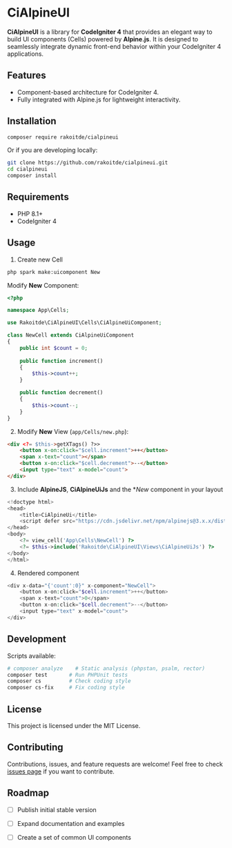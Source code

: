 # CiAlpineUI

**CiAlpineUI** is a library for **CodeIgniter 4** that provides an elegant way to build UI components (Cells) powered by **Alpine.js**. It is designed to seamlessly integrate dynamic front-end behavior within your CodeIgniter 4 applications.

## Features

- Component-based architecture for CodeIgniter 4.
- Fully integrated with Alpine.js for lightweight interactivity.

## Installation

```bash
composer require rakoitde/cialpineui
```

Or if you are developing locally:

```bash
git clone https://github.com/rakoitde/cialpineui.git
cd cialpineui
composer install
```

## Requirements

- PHP 8.1+
- CodeIgniter 4

## Usage

1. Create new Cell

```bash
php spark make:uicomponent New
```

Modify **New** Component:

```php
<?php

namespace App\Cells;

use Rakoitde\CiAlpineUI\Cells\CiAlpineUiComponent;

class NewCell extends CiAlpineUiComponent
{
    public int $count = 0;
    
    public function increment()
    {
        $this->count++;
    }

    public function decrement()
    {
        $this->count--;
    }
}
```

2. Modify **New** View (`app/Cells/new.php`):

```html
<div <?= $this->getXTags() ?>>
    <button x-on:click="$cell.increment">++</button>
    <span x-text="count"></span>
    <button x-on:click="$cell.decrement">--</button>
    <input type="text" x-model="count">
</div>
```

3. Include **AlpineJS**, **CiAlpineUiJs** and the **New* component in your layout

```php
<!doctype html>
<head>
    <title>CiAlpineUi</title>
    <script defer src="https://cdn.jsdelivr.net/npm/alpinejs@3.x.x/dist/cdn.min.js"></script>
</head>
<body>
    <?= view_cell('App\Cells\NewCell') ?>
    <?= $this->include('Rakoitde\CiAlpineUI\Views\CiAlpineUiJs') ?>
</body>
</html>
```

4. Rendered component

```php
<div x-data="{'count':0}" x-component="NewCell">
    <button x-on:click="$cell.increment">++</button>
    <span x-text="count">0</span>
    <button x-on:click="$cell.decrement">--</button>
    <input type="text" x-model="count">
</div>
```

## Development

Scripts available:

```bash
# composer analyze    # Static analysis (phpstan, psalm, rector)
composer test       # Run PHPUnit tests
composer cs         # Check coding style
composer cs-fix     # Fix coding style
```

## License

This project is licensed under the MIT License.

## Contributing

Contributions, issues, and feature requests are welcome!
Feel free to check [issues page](https://github.com/rakoitde/cialpineui/issues) if you want to contribute.

## Roadmap

- [ ] Publish initial stable version
- [ ] Expand documentation and examples
- [ ] Create a set of common UI components

